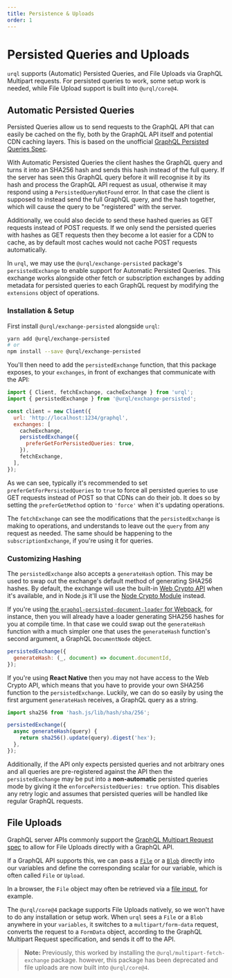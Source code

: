 ```yaml
---
title: Persistence & Uploads
order: 1
---
```


# Persisted Queries and Uploads

`urql` supports (Automatic) Persisted Queries, and File Uploads via GraphQL
Multipart requests. For persisted queries to work, some setup work is needed,
while File Upload support is built into `@urql/core@4`.

## Automatic Persisted Queries

Persisted Queries allow us to send requests to the GraphQL API that can easily be cached on the fly,
both by the GraphQL API itself and potential CDN caching layers. This is based on the unofficial
[GraphQL Persisted Queries
Spec](https://github.com/apollographql/apollo-link-persisted-queries#apollo-engine).

With Automatic Persisted Queries the client hashes the GraphQL query and turns it into an SHA256
hash and sends this hash instead of the full query. If the server has seen this GraphQL query before
it will recognise it by its hash and process the GraphQL API request as usual, otherwise it may
respond using a `PersistedQueryNotFound` error. In that case the client is supposed to instead send
the full GraphQL query, and the hash together, which will cause the query to be "registered" with the
server.

Additionally, we could also decide to send these hashed queries as GET requests instead of POST
requests. If we only send the persisted queries with hashes as GET requests then they become a lot
easier for a CDN to cache, as by default most caches would not cache POST requests automatically.

In `urql`, we may use the `@urql/exchange-persisted` package's `persistedExchange` to
enable support for Automatic Persisted Queries. This exchange works alongside other fetch or
subscription exchanges by adding metadata for persisted queries to each GraphQL
request by modifying the `extensions` object of operations.

### Installation & Setup

First install `@urql/exchange-persisted` alongside `urql`:

```sh
yarn add @urql/exchange-persisted
# or
npm install --save @urql/exchange-persisted
```

You'll then need to add the `persistedExchange` function, that this package exposes,
to your `exchanges`, in front of exchanges that communicate with the API:

```js
import { Client, fetchExchange, cacheExchange } from 'urql';
import { persistedExchange } from '@urql/exchange-persisted';

const client = new Client({
  url: 'http://localhost:1234/graphql',
  exchanges: [
    cacheExchange,
    persistedExchange({
      preferGetForPersistedQueries: true,
    }),
    fetchExchange,
  ],
});
```

As we can see, typically it's recommended to set `preferGetForPersistedQueries` to `true` to force
all persisted queries to use GET requests instead of POST so that CDNs can do their job.
It does so by setting the `preferGetMethod` option to `'force'` when it's
updating operations.

The `fetchExchange` can see the modifications that the `persistedExchange` is
making to operations, and understands to leave out the `query` from any request
as needed. The same should be happening to the `subscriptionExchange`, if you're
using it for queries.

### Customizing Hashing

The `persistedExchange` also accepts a `generateHash` option. This may be used to swap out the
exchange's default method of generating SHA256 hashes. By default, the exchange will use the
built-in [Web Crypto API](https://developer.mozilla.org/en-US/docs/Web/API/Web_Crypto_API) when it's
available, and in Node.js it'll use the [Node Crypto Module](https://nodejs.org/api/crypto.html)
instead.

If you're using [the `graphql-persisted-document-loader` for
Webpack](https://github.com/leoasis/graphql-persisted-document-loader), for instance, then you will
already have a loader generating SHA256 hashes for you at compile time. In that case we could swap
out the `generateHash` function with a much simpler one that uses the `generateHash` function's
second argument, a GraphQL `DocumentNode` object.

```js
persistedExchange({
  generateHash: (_, document) => document.documentId,
});
```

If you're using **React Native** then you may not have access to the Web Crypto API, which means
that you have to provide your own SHA256 function to the `persistedExchange`. Luckily, we can do
so easily by using the first argument `generateHash` receives, a GraphQL query as a string.

```js
import sha256 from 'hash.js/lib/hash/sha/256';

persistedExchange({
  async generateHash(query) {
    return sha256().update(query).digest('hex');
  },
});
```

Additionally, if the API only expects persisted queries and not arbitrary ones and all queries are
pre-registered against the API then the `persistedExchange` may be put into a **non-automatic**
persisted queries mode by giving it the `enforcePersistedQueries: true` option. This disables any
retry logic and assumes that persisted queries will be handled like regular GraphQL requests.

## File Uploads

GraphQL server APIs commonly support the [GraphQL Multipart Request
spec](https://github.com/jaydenseric/graphql-multipart-request-spec) to allow for File Uploads
directly with a GraphQL API.

If a GraphQL API supports this, we can pass a [`File`](https://developer.mozilla.org/en-US/docs/Web/API/File)
or a [`Blob`](https://developer.mozilla.org/en-US/docs/Web/API/Blob) directly into our variables and
define the corresponding scalar for our variable, which is often called `File` or `Upload`.

In a browser, the `File` object may often be retrieved via a
[file input](https://developer.mozilla.org/en-US/docs/Web/API/File/Using_files_from_web_applications),
for example.

The `@urql/core@4` package supports File Uploads natively, so we won't have to do any installation
or setup work. When `urql` sees a `File` or a `Blob` anywhere in your `variables`, it switches to
a `multipart/form-data` request, converts the request to a `FormData` object, according to the
GraphQL Multipart Request specification, and sends it off to the API.

> **Note:** Previously, this worked by installing the `@urql/multipart-fetch-exchange` package.
> however, this package has been deprecated and file uploads are now built into `@urql/core@4`.
